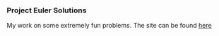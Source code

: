 ### Project Euler Solutions 

My work on some extremely fun problems. The site can be found [here](https://projecteuler.net/)
